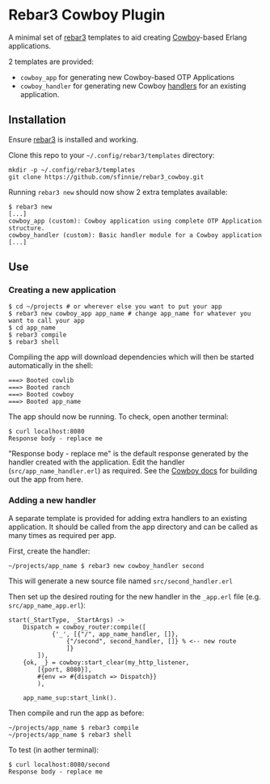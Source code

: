 # Rebar3 Cowboy Plugin

A minimal set of [rebar3](https://www.rebar3.org) templates to aid creating [Cowboy](https://ninenines.eu/docs/en/cowboy/2.6/guide/)-based Erlang applications.

2 templates are provided: 

* `cowboy_app` for generating new Cowboy-based OTP Applications
* `cowboy_handler` for generating new Cowboy [handlers](https://ninenines.eu/docs/en/cowboy/2.6/guide/handlers/) for an existing application.

## Installation

Ensure [rebar3](https://www.rebar3.org) is installed and working.

Clone this repo to your `~/.config/rebar3/templates` directory:

	mkdir -p ~/.config/rebar3/templates
	git clone https://github.com/sfinnie/rebar3_cowboy.git

Running `rebar3 new` should now show 2 extra templates available:

	$ rebar3 new
	[...]
	cowboy_app (custom): Cowboy application using complete OTP Application structure.
	cowboy_handler (custom): Basic handler module for a Cowboy application
	[...]

## Use

### Creating a new application

	$ cd ~/projects # or wherever else you want to put your app
	$ rebar3 new cowboy_app app_name # change app_name for whatever you want to call your app
	$ cd app_name
	$ rebar3 compile
	$ rebar3 shell

Compiling the app will download dependencies which will then be started automatically in the shell:

	===> Booted cowlib
	===> Booted ranch
	===> Booted cowboy
	===> Booted app_name

The app should now be running. To check, open another terminal:

	$ curl localhost:8080
	Response body - replace me

"Response body - replace me" is the default response generated by the handler created with the application.  Edit the handler (`src/app_name_handler.erl`) as required.  See the [Cowboy docs](https://ninenines.eu/docs/en/cowboy/2.6/guide/) for building out the app from here.

### Adding a new handler

A separate template is provided for adding extra handlers to an existing application.  It should be called from the app directory and can be called as many times as required per app.

First, create the handler: 

	~/projects/app_name $ rebar3 new cowboy_handler second

This will generate a new source file named `src/second_handler.erl`

Then set up the desired routing for the new handler in the `_app.erl` file (e.g. `src/app_name_app.erl`): 

	start(_StartType, _StartArgs) ->
		Dispatch = cowboy_router:compile([
				{'_', [{"/", app_name_handler, []},
					{"/second", second_handler, []} % <-- new route
					]}
			]),
		{ok, _} = cowboy:start_clear(my_http_listener,
			[{port, 8080}],
			#{env => #{dispatch => Dispatch}}
			),

		app_name_sup:start_link().

Then compile and run the app as before:

	~/projects/app_name $ rebar3 compile
	~/projects/app_name $ rebar3 shell

To test (in aother terminal):

	$ curl localhost:8080/second
	Response body - replace me


